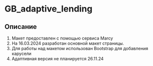 # GB_adaptive_lending

## Описание
1. Макет предоставлен с помощью сервиса Marcy
2. На 16.03.2024 разработан основной макет страницы.
3. Для работы над макетом использован Bootstrap для добавления карусели
4. Адаптивная версия не планируется 26.11.24
